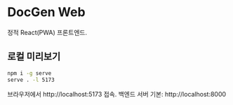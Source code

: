 # DocGen Web

정적 React(PWA) 프론트엔드.

## 로컬 미리보기
```bash
npm i -g serve
serve . -l 5173
```

브라우저에서 http://localhost:5173 접속.
백엔드 서버 기본: http://localhost:8000
```
